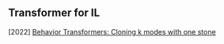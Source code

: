 ## Transformer for IL

[2022] [Behavior Transformers: Cloning k modes with one stone](https://arxiv.org/abs/2206.11251)